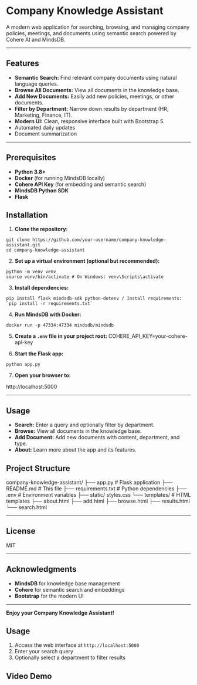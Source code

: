 # Company Knowledge Assistant

A modern web application for searching, browsing, and managing company policies, meetings, and documents using semantic search powered by Cohere AI and MindsDB.

---

## Features

- **Semantic Search:** Find relevant company documents using natural language queries.
- **Browse All Documents:** View all documents in the knowledge base.
- **Add New Documents:** Easily add new policies, meetings, or other documents.
- **Filter by Department:** Narrow down results by department (HR, Marketing, Finance, IT).
- **Modern UI:** Clean, responsive interface built with Bootstrap 5.
- Automated daily updates
- Document summarization

---

## Prerequisites

- **Python 3.8+**
- **Docker** (for running MindsDB locally)
- **Cohere API Key** (for embedding and semantic search)
- **MindsDB Python SDK**
- **Flask**
   
## Installation

1. **Clone the repository:**
```
git clone https://github.com/your-username/company-knowledge-assistant.git
cd company-knowledge-assistant
```


2. **Set up a virtual environment (optional but recommended):**
```
python -m venv venv
source venv/bin/activate # On Windows: venv\Scripts\activate
```

3. **Install dependencies:**
```
pip install flask mindsdb-sdk python-dotenv / Install requirements: `pip install -r requirements.txt`
```

4. **Run MindsDB with Docker:**
```
docker run -p 47334:47334 mindsdb/mindsdb
```
5. **Create a `.env` file in your project root:**
COHERE_API_KEY=your-cohere-api-key


6. **Start the Flask app:**
```
python app.py
```

7. **Open your browser to:**

http://localhost:5000


---

## Usage

- **Search:** Enter a query and optionally filter by department.
- **Browse:** View all documents in the knowledge base.
- **Add Document:** Add new documents with content, department, and type.
- **About:** Learn more about the app and its features.

## Project Structure

company-knowledge-assistant/
├── app.py # Flask application
├── README.md # This file
├── requirements.txt # Python dependencies
├── .env # Environment variables
├── static/ styles.css
└── templates/ # HTML templates
    ├── about.html
    ├── add.html
    ├── browse.html
    ├── results.html
    └── search.html

---

## License

MIT

---

## Acknowledgments

- **MindsDB** for knowledge base management
- **Cohere** for semantic search and embeddings
- **Bootstrap** for the modern UI

---

**Enjoy your Company Knowledge Assistant!**

## Usage

1. Access the web interface at `http://localhost:5000`
2. Enter your search query
3. Optionally select a department to filter results

## Video Demo

